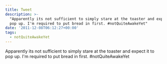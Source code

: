 ```yaml
---
title: Tweet
description: >-
  "Apparently its not sufficient to simply stare at the toaster and expect it to
  pop up. I'm required to put bread in first. #notQuiteAwakeYet"
date: '2011-12-08T06:12:27+00:00'
tags:
  - notQuiteAwakeYet
---
```

Apparently its not sufficient to simply stare at the toaster and expect it to pop up. I'm required to put bread in first. #notQuiteAwakeYet
